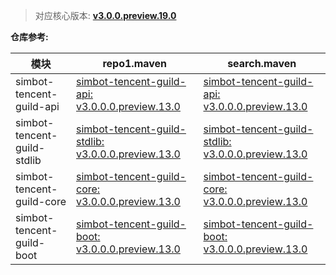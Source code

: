 > 对应核心版本: [**v3.0.0.preview.19.0**](https://github.com/ForteScarlet/simpler-robot/releases/tag/v3.0.0.preview.19.0)

**仓库参考:**

| **模块**                      | **repo1.maven**                                                                                                                                                             | **search.maven**                                                                                                                                                                   |
|-----------------------------|-----------------------------------------------------------------------------------------------------------------------------------------------------------------------------|------------------------------------------------------------------------------------------------------------------------------------------------------------------------------------|
| simbot-tencent-guild-api    | [simbot-tencent-guild-api: v3.0.0.0.preview.13.0](https://repo1.maven.org/maven2/love/forte/simbot/component/simbot-component-tencent-guild-api/3.0.0.0.preview.13.0)       | [simbot-tencent-guild-api: v3.0.0.0.preview.13.0](https://search.maven.org/artifact/love.forte.simbot.component/simbot-component-tencent-guild-api/3.0.0.0.preview.13.0/jar)       |
| simbot-tencent-guild-stdlib | [simbot-tencent-guild-stdlib: v3.0.0.0.preview.13.0](https://repo1.maven.org/maven2/love/forte/simbot/component/simbot-component-tencent-guild-stdlib/3.0.0.0.preview.13.0) | [simbot-tencent-guild-stdlib: v3.0.0.0.preview.13.0](https://search.maven.org/artifact/love.forte.simbot.component/simbot-component-tencent-guild-stdlib/3.0.0.0.preview.13.0/jar) |
| simbot-tencent-guild-core   | [simbot-tencent-guild-core: v3.0.0.0.preview.13.0](https://repo1.maven.org/maven2/love/forte/simbot/component/simbot-component-tencent-guild-core/3.0.0.0.preview.13.0)     | [simbot-tencent-guild-core: v3.0.0.0.preview.13.0](https://search.maven.org/artifact/love.forte.simbot.component/simbot-component-tencent-guild-core/3.0.0.0.preview.13.0/jar)     |
| simbot-tencent-guild-boot   | [simbot-tencent-guild-boot: v3.0.0.0.preview.13.0](https://repo1.maven.org/maven2/love/forte/simbot/component/simbot-component-tencent-guild-boot/3.0.0.0.preview.13.0)     | [simbot-tencent-guild-boot: v3.0.0.0.preview.13.0](https://search.maven.org/artifact/love.forte.simbot.component/simbot-component-tencent-guild-boot/3.0.0.0.preview.13.0/jar)     |
